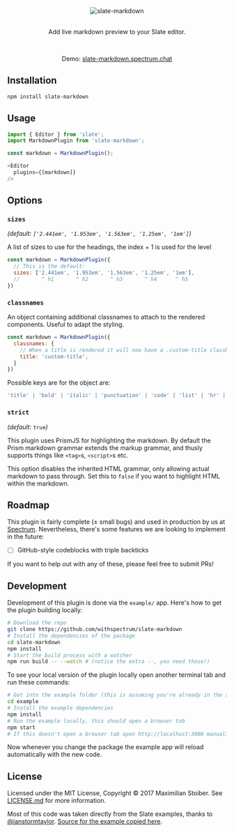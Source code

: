 <div align="center">
  <img alt="slate-markdown" src="https://cloud.githubusercontent.com/assets/7525670/26826026/a457bb8a-4ab7-11e7-8db4-bfe3ac67a726.png" />
  <br />
  <br />
  <p>Add live markdown preview to your Slate editor.</p>
  <br />
  <p>Demo: <a href="https://slate-markdown.spectrum.chat">slate-markdown.spectrum.chat</a></p>
</div>

## Installation

```sh
npm install slate-markdown
```

## Usage

```javascript
import { Editor } from 'slate';
import MarkdownPlugin from 'slate-markdown';

const markdown = MarkdownPlugin();

<Editor
  plugins={[markdown]}
/>
```

## Options

### `sizes`

*(default: `['2.441em', '1.953em', '1.563em', '1.25em', '1em']`)*

A list of sizes to use for the headings, the index + 1 is used for the level

```javascript
const markdown = MarkdownPlugin({
  // This is the default:
  sizes: ['2.441em', '1.953em', '1.563em', '1.25em', '1em'],
  //       ^ h1       ^ h2       ^ h3       ^ h4      ^ h5
})
```

### `classnames`

An object containing additional classnames to attach to the rendered components. Useful to adapt the styling.

```javascript
const markdown = MarkdownPlugin({
  classnames: {
    // When a title is rendered it will now have a .custom-title className
    title: 'custom-title',
  }
})
```

Possible keys are for the object are:

```javascript
'title' | 'bold' | 'italic' | 'punctuation' | 'code' | 'list' | 'hr' | 'url'
```

### `strict`

*(default: `true`)*

This plugin uses PrismJS for highlighting the markdown. By default the Prism markdown grammar extends the markup grammar, and thusly supports things like `<tag>`s, `<script>`s etc.

This option disables the inherited HTML grammar, only allowing actual markdown to pass through. Set this to `false` if you want to highlight HTML within the markdown.

## Roadmap

This plugin is fairly complete (± small bugs) and used in production by us at [Spectrum](https://spectrum.chat). Nevertheless, there's some features we are looking to implement in the future:

- [ ] GitHub-style codeblocks with triple backticks

If you want to help out with any of these, please feel free to submit PRs!

## Development

Development of this plugin is done via the `example/` app. Here's how to get the plugin building locally:

```sh
# Download the repo
git clone https://github.com/withspectrum/slate-markdown
# Install the dependencies of the package
cd slate-markdown
npm install
# Start the build process with a watcher
npm run build -- --watch # (notice the extra --, you need those!)
```

To see your local version of the plugin locally open another terminal tab and run these commands:

```sh
# Get into the example folder (this is assuming you're already in the slate-markdown folder)
cd example
# Install the example dependencies
npm install
# Run the example locally, this should open a browser tab
npm start
# If this doesn't open a browser tab open http://localhost:3000 manually
```

Now whenever you change the package the example app will reload automatically with the new code.

## License

Licensed under the MIT License, Copyright ©️ 2017 Maximilian Stoiber. See [LICENSE.md](LICENSE.md) for more information.

Most of this code was taken directly from the Slate examples, thanks to [@ianstormtaylor](https://github.com/ianstormtaylor). [Source for the example copied here](https://github.com/ianstormtaylor/slate/blob/460498b5ddfcecee7439eafe4f4d31cacde69f41/examples/markdown-preview/index.js).

